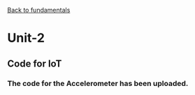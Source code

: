 
[Back to fundamentals](https://github.com/kschellack/cyber/blob/master/fundamentals.md)


# Unit-2

## Code for IoT

### The code for the Accelerometer has been uploaded.  


